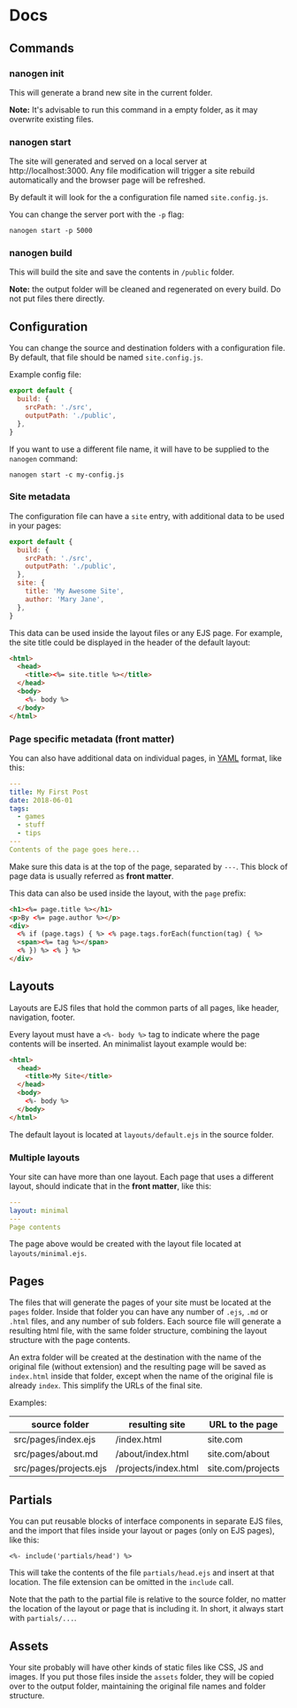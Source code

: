 # Docs

## Commands

### nanogen init

This will generate a brand new site in the current folder.

**Note:** It's advisable to run this command in a empty folder, as it may overwrite existing files.

### nanogen start

The site will generated and served on a local server at http://localhost:3000. Any file modification will trigger a site rebuild automatically and the browser page will be refreshed.

By default it will look for the a configuration file named `site.config.js`.

You can change the server port with the `-p` flag:

```
nanogen start -p 5000
```

### nanogen build

This will build the site and save the contents in `/public` folder.

**Note:** the output folder will be cleaned and regenerated on every build. Do not put files there directly.

## Configuration

You can change the source and destination folders with a configuration file. By default, that file should be named `site.config.js`.

Example config file:

```javascript
export default {
  build: {
    srcPath: './src',
    outputPath: './public',
  },
}
```

If you want to use a different file name, it will have to be supplied to the `nanogen` command:

```
nanogen start -c my-config.js
```

### Site metadata

The configuration file can have a `site` entry, with additional data to be used in your pages:

```javascript
export default {
  build: {
    srcPath: './src',
    outputPath: './public',
  },
  site: {
    title: 'My Awesome Site',
    author: 'Mary Jane',
  },
}
```

This data can be used inside the layout files or any EJS page. For example, the site title could be displayed in the header of the default layout:

```html
<html>
  <head>
    <title><%= site.title %></title>
  </head>
  <body>
    <%- body %>
  </body>
</html>
```

### Page specific metadata (front matter)

You can also have additional data on individual pages, in [YAML](http://yaml.org/start.html) format, like this:

```yaml
---
title: My First Post
date: 2018-06-01
tags:
  - games
  - stuff
  - tips
---
Contents of the page goes here...
```

Make sure this data is at the top of the page, separated by `---`. This block of page data is usually referred as **front matter**.

This data can also be used inside the layout, with the `page` prefix:

```html
<h1><%= page.title %></h1>
<p>By <%= page.author %></p>
<div>
  <% if (page.tags) { %> <% page.tags.forEach(function(tag) { %>
  <span><%= tag %></span>
  <% }) %> <% } %>
</div>
```

## Layouts

Layouts are EJS files that hold the common parts of all pages, like header, navigation, footer.

Every layout must have a `<%- body %>` tag to indicate where the page contents will be inserted. An minimalist layout example would be:

```html
<html>
  <head>
    <title>My Site</title>
  </head>
  <body>
    <%- body %>
  </body>
</html>
```

The default layout is located at `layouts/default.ejs` in the source folder.

### Multiple layouts

Your site can have more than one layout. Each page that uses a different layout, should indicate that in the **front matter**, like this:

```yaml
---
layout: minimal
---
Page contents
```

The page above would be created with the layout file located at `layouts/minimal.ejs`.

## Pages

The files that will generate the pages of your site must be located at the `pages` folder. Inside that folder you can have any number of `.ejs`, `.md` or `.html` files, and any number of sub folders. Each source file will generate a resulting html file, with the same folder structure, combining the layout structure with the page contents.

An extra folder will be created at the destination with the name of the original file (without extension) and the resulting page will be saved as `index.html` inside that folder, except when the name of the original file is already `index`. This simplify the URLs of the final site.

Examples:

| source folder          | resulting site       | URL to the page   |
| ---------------------- | -------------------- | ----------------- |
| src/pages/index.ejs    | /index.html          | site.com          |
| src/pages/about.md     | /about/index.html    | site.com/about    |
| src/pages/projects.ejs | /projects/index.html | site.com/projects |

## Partials

You can put reusable blocks of interface components in separate EJS files, and the import that files inside your layout or pages (only on EJS pages), like this:

```
<%- include('partials/head') %>
```

This will take the contents of the file `partials/head.ejs` and insert at that location. The file extension can be omitted in the `include` call.

Note that the path to the partial file is relative to the source folder, no matter the location of the layout or page that is including it. In short, it always start with `partials/...`.

## Assets

Your site probably will have other kinds of static files like CSS, JS and images. If you put those files inside the `assets` folder, they will be copied over to the output folder, maintaining the original file names and folder structure.
